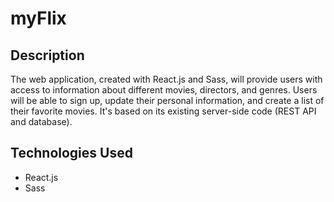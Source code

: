 # myFlix
## Description 
The web application, created with React.js and Sass, will provide users with access to information about different movies, directors, and genres. Users will be able to sign up, update their personal information, and create a list of their favorite movies. It's based on its existing server-side code (REST API and database).

## Technologies Used
- React.js
- Sass

